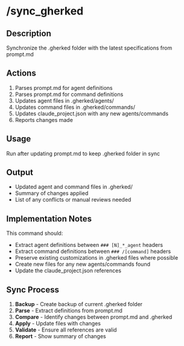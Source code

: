 # /sync_gherked

## Description
Synchronize the .gherked folder with the latest specifications from prompt.md

## Actions
1. Parses prompt.md for agent definitions
2. Parses prompt.md for command definitions
3. Updates agent files in .gherked/agents/
4. Updates command files in .gherked/commands/
5. Updates claude_project.json with any new agents/commands
6. Reports changes made

## Usage
Run after updating prompt.md to keep .gherked folder in sync

## Output
- Updated agent and command files in .gherked/
- Summary of changes applied
- List of any conflicts or manual reviews needed

## Implementation Notes
This command should:
- Extract agent definitions between `### [N]_*_agent` headers
- Extract command definitions between `### /[command]` headers
- Preserve existing customizations in .gherked files where possible
- Create new files for any new agents/commands found
- Update the claude_project.json references

## Sync Process
1. **Backup** - Create backup of current .gherked folder
2. **Parse** - Extract definitions from prompt.md
3. **Compare** - Identify changes between prompt.md and .gherked
4. **Apply** - Update files with changes
5. **Validate** - Ensure all references are valid
6. **Report** - Show summary of changes